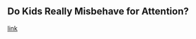 ## Do Kids Really Misbehave for Attention?

[link](https://www.psychologytoday.com/intl/blog/abcs-child-psychiatry/202102/do-kids-really-misbehave-attention)

